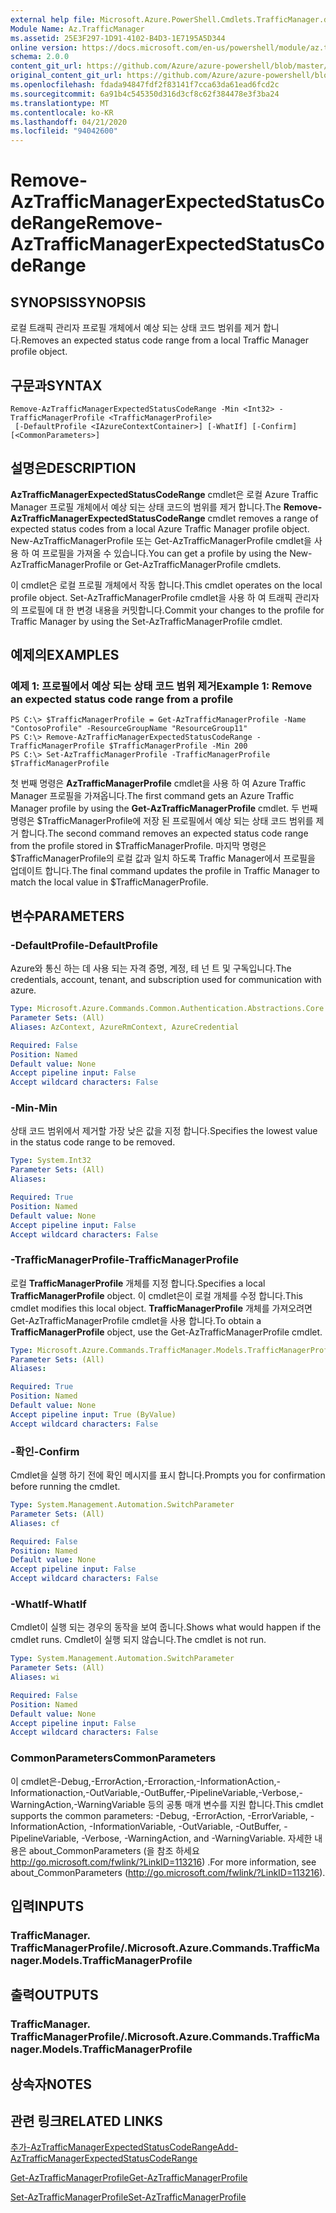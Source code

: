 ```yaml
---
external help file: Microsoft.Azure.PowerShell.Cmdlets.TrafficManager.dll-Help.xml
Module Name: Az.TrafficManager
ms.assetid: 25E3F297-1D91-4102-B4D3-1E7195A5D344
online version: https://docs.microsoft.com/en-us/powershell/module/az.trafficmanager/remove-aztrafficmanagerexpectedstatuscoderange
schema: 2.0.0
content_git_url: https://github.com/Azure/azure-powershell/blob/master/src/TrafficManager/TrafficManager/help/Remove-AzTrafficManagerExpectedStatusCodeRange.md
original_content_git_url: https://github.com/Azure/azure-powershell/blob/master/src/TrafficManager/TrafficManager/help/Remove-AzTrafficManagerExpectedStatusCodeRange.md
ms.openlocfilehash: fdada94847fdf2f83141f7cca63da61ead6fcd2c
ms.sourcegitcommit: 6a91b4c545350d316d3cf8c62f384478e3f3ba24
ms.translationtype: MT
ms.contentlocale: ko-KR
ms.lasthandoff: 04/21/2020
ms.locfileid: "94042600"
---
```

# <span data-ttu-id="f9630-101">Remove-AzTrafficManagerExpectedStatusCodeRange</span><span class="sxs-lookup"><span data-stu-id="f9630-101">Remove-AzTrafficManagerExpectedStatusCodeRange</span></span>

## <span data-ttu-id="f9630-102">SYNOPSIS</span><span class="sxs-lookup"><span data-stu-id="f9630-102">SYNOPSIS</span></span>
<span data-ttu-id="f9630-103">로컬 트래픽 관리자 프로필 개체에서 예상 되는 상태 코드 범위를 제거 합니다.</span><span class="sxs-lookup"><span data-stu-id="f9630-103">Removes an expected status code range from a local Traffic Manager profile object.</span></span>

## <span data-ttu-id="f9630-104">구문과</span><span class="sxs-lookup"><span data-stu-id="f9630-104">SYNTAX</span></span>

```
Remove-AzTrafficManagerExpectedStatusCodeRange -Min <Int32> -TrafficManagerProfile <TrafficManagerProfile>
 [-DefaultProfile <IAzureContextContainer>] [-WhatIf] [-Confirm] [<CommonParameters>]
```

## <span data-ttu-id="f9630-105">설명은</span><span class="sxs-lookup"><span data-stu-id="f9630-105">DESCRIPTION</span></span>
<span data-ttu-id="f9630-106">**AzTrafficManagerExpectedStatusCodeRange** cmdlet은 로컬 Azure Traffic Manager 프로필 개체에서 예상 되는 상태 코드의 범위를 제거 합니다.</span><span class="sxs-lookup"><span data-stu-id="f9630-106">The **Remove-AzTrafficManagerExpectedStatusCodeRange** cmdlet removes a range of expected status codes from a local Azure Traffic Manager profile object.</span></span>
<span data-ttu-id="f9630-107">New-AzTrafficManagerProfile 또는 Get-AzTrafficManagerProfile cmdlet을 사용 하 여 프로필을 가져올 수 있습니다.</span><span class="sxs-lookup"><span data-stu-id="f9630-107">You can get a profile by using the New-AzTrafficManagerProfile or Get-AzTrafficManagerProfile cmdlets.</span></span>

<span data-ttu-id="f9630-108">이 cmdlet은 로컬 프로필 개체에서 작동 합니다.</span><span class="sxs-lookup"><span data-stu-id="f9630-108">This cmdlet operates on the local profile object.</span></span>
<span data-ttu-id="f9630-109">Set-AzTrafficManagerProfile cmdlet을 사용 하 여 트래픽 관리자의 프로필에 대 한 변경 내용을 커밋합니다.</span><span class="sxs-lookup"><span data-stu-id="f9630-109">Commit your changes to the profile for Traffic Manager by using the Set-AzTrafficManagerProfile cmdlet.</span></span>

## <span data-ttu-id="f9630-110">예제의</span><span class="sxs-lookup"><span data-stu-id="f9630-110">EXAMPLES</span></span>

### <span data-ttu-id="f9630-111">예제 1: 프로필에서 예상 되는 상태 코드 범위 제거</span><span class="sxs-lookup"><span data-stu-id="f9630-111">Example 1: Remove an expected status code range from a profile</span></span>
```
PS C:\> $TrafficManagerProfile = Get-AzTrafficManagerProfile -Name "ContosoProfile" -ResourceGroupName "ResourceGroup11"
PS C:\> Remove-AzTrafficManagerExpectedStatusCodeRange -TrafficManagerProfile $TrafficManagerProfile -Min 200
PS C:\> Set-AzTrafficManagerProfile -TrafficManagerProfile $TrafficManagerProfile
```

<span data-ttu-id="f9630-112">첫 번째 명령은 **AzTrafficManagerProfile** cmdlet을 사용 하 여 Azure Traffic Manager 프로필을 가져옵니다.</span><span class="sxs-lookup"><span data-stu-id="f9630-112">The first command gets an Azure Traffic Manager profile by using the **Get-AzTrafficManagerProfile** cmdlet.</span></span>
<span data-ttu-id="f9630-113">두 번째 명령은 $TrafficManagerProfile에 저장 된 프로필에서 예상 되는 상태 코드 범위를 제거 합니다.</span><span class="sxs-lookup"><span data-stu-id="f9630-113">The second command removes an expected status code range from the profile stored in $TrafficManagerProfile.</span></span>
<span data-ttu-id="f9630-114">마지막 명령은 $TrafficManagerProfile의 로컬 값과 일치 하도록 Traffic Manager에서 프로필을 업데이트 합니다.</span><span class="sxs-lookup"><span data-stu-id="f9630-114">The final command updates the profile in Traffic Manager to match the local value in $TrafficManagerProfile.</span></span>

## <span data-ttu-id="f9630-115">변수</span><span class="sxs-lookup"><span data-stu-id="f9630-115">PARAMETERS</span></span>

### <span data-ttu-id="f9630-116">-DefaultProfile</span><span class="sxs-lookup"><span data-stu-id="f9630-116">-DefaultProfile</span></span>
<span data-ttu-id="f9630-117">Azure와 통신 하는 데 사용 되는 자격 증명, 계정, 테 넌 트 및 구독입니다.</span><span class="sxs-lookup"><span data-stu-id="f9630-117">The credentials, account, tenant, and subscription used for communication with azure.</span></span>

```yaml
Type: Microsoft.Azure.Commands.Common.Authentication.Abstractions.Core.IAzureContextContainer
Parameter Sets: (All)
Aliases: AzContext, AzureRmContext, AzureCredential

Required: False
Position: Named
Default value: None
Accept pipeline input: False
Accept wildcard characters: False
```

### <span data-ttu-id="f9630-118">-Min</span><span class="sxs-lookup"><span data-stu-id="f9630-118">-Min</span></span>
<span data-ttu-id="f9630-119">상태 코드 범위에서 제거할 가장 낮은 값을 지정 합니다.</span><span class="sxs-lookup"><span data-stu-id="f9630-119">Specifies the lowest value in the status code range to be removed.</span></span>

```yaml
Type: System.Int32
Parameter Sets: (All)
Aliases:

Required: True
Position: Named
Default value: None
Accept pipeline input: False
Accept wildcard characters: False
```

### <span data-ttu-id="f9630-120">-TrafficManagerProfile</span><span class="sxs-lookup"><span data-stu-id="f9630-120">-TrafficManagerProfile</span></span>
<span data-ttu-id="f9630-121">로컬 **TrafficManagerProfile** 개체를 지정 합니다.</span><span class="sxs-lookup"><span data-stu-id="f9630-121">Specifies a local **TrafficManagerProfile** object.</span></span>
<span data-ttu-id="f9630-122">이 cmdlet은이 로컬 개체를 수정 합니다.</span><span class="sxs-lookup"><span data-stu-id="f9630-122">This cmdlet modifies this local object.</span></span>
<span data-ttu-id="f9630-123">**TrafficManagerProfile** 개체를 가져오려면 Get-AzTrafficManagerProfile cmdlet을 사용 합니다.</span><span class="sxs-lookup"><span data-stu-id="f9630-123">To obtain a **TrafficManagerProfile** object, use the Get-AzTrafficManagerProfile cmdlet.</span></span>

```yaml
Type: Microsoft.Azure.Commands.TrafficManager.Models.TrafficManagerProfile
Parameter Sets: (All)
Aliases:

Required: True
Position: Named
Default value: None
Accept pipeline input: True (ByValue)
Accept wildcard characters: False
```

### <span data-ttu-id="f9630-124">-확인</span><span class="sxs-lookup"><span data-stu-id="f9630-124">-Confirm</span></span>
<span data-ttu-id="f9630-125">Cmdlet을 실행 하기 전에 확인 메시지를 표시 합니다.</span><span class="sxs-lookup"><span data-stu-id="f9630-125">Prompts you for confirmation before running the cmdlet.</span></span>

```yaml
Type: System.Management.Automation.SwitchParameter
Parameter Sets: (All)
Aliases: cf

Required: False
Position: Named
Default value: None
Accept pipeline input: False
Accept wildcard characters: False
```

### <span data-ttu-id="f9630-126">-WhatIf</span><span class="sxs-lookup"><span data-stu-id="f9630-126">-WhatIf</span></span>
<span data-ttu-id="f9630-127">Cmdlet이 실행 되는 경우의 동작을 보여 줍니다.</span><span class="sxs-lookup"><span data-stu-id="f9630-127">Shows what would happen if the cmdlet runs.</span></span> <span data-ttu-id="f9630-128">Cmdlet이 실행 되지 않습니다.</span><span class="sxs-lookup"><span data-stu-id="f9630-128">The cmdlet is not run.</span></span>

```yaml
Type: System.Management.Automation.SwitchParameter
Parameter Sets: (All)
Aliases: wi

Required: False
Position: Named
Default value: None
Accept pipeline input: False
Accept wildcard characters: False
```

### <span data-ttu-id="f9630-129">CommonParameters</span><span class="sxs-lookup"><span data-stu-id="f9630-129">CommonParameters</span></span>
<span data-ttu-id="f9630-130">이 cmdlet은-Debug,-ErrorAction,-Erroraction,-InformationAction,-Informationaction,-OutVariable,-OutBuffer,-PipelineVariable,-Verbose,-WarningAction,-WarningVariable 등의 공통 매개 변수를 지원 합니다.</span><span class="sxs-lookup"><span data-stu-id="f9630-130">This cmdlet supports the common parameters: -Debug, -ErrorAction, -ErrorVariable, -InformationAction, -InformationVariable, -OutVariable, -OutBuffer, -PipelineVariable, -Verbose, -WarningAction, and -WarningVariable.</span></span> <span data-ttu-id="f9630-131">자세한 내용은 about_CommonParameters (을 참조 하세요 http://go.microsoft.com/fwlink/?LinkID=113216) .</span><span class="sxs-lookup"><span data-stu-id="f9630-131">For more information, see about_CommonParameters (http://go.microsoft.com/fwlink/?LinkID=113216).</span></span>

## <span data-ttu-id="f9630-132">입력</span><span class="sxs-lookup"><span data-stu-id="f9630-132">INPUTS</span></span>

### <span data-ttu-id="f9630-133">TrafficManager. TrafficManagerProfile/.</span><span class="sxs-lookup"><span data-stu-id="f9630-133">Microsoft.Azure.Commands.TrafficManager.Models.TrafficManagerProfile</span></span>

## <span data-ttu-id="f9630-134">출력</span><span class="sxs-lookup"><span data-stu-id="f9630-134">OUTPUTS</span></span>

### <span data-ttu-id="f9630-135">TrafficManager. TrafficManagerProfile/.</span><span class="sxs-lookup"><span data-stu-id="f9630-135">Microsoft.Azure.Commands.TrafficManager.Models.TrafficManagerProfile</span></span>

## <span data-ttu-id="f9630-136">상속자</span><span class="sxs-lookup"><span data-stu-id="f9630-136">NOTES</span></span>

## <span data-ttu-id="f9630-137">관련 링크</span><span class="sxs-lookup"><span data-stu-id="f9630-137">RELATED LINKS</span></span>

[<span data-ttu-id="f9630-138">추가-AzTrafficManagerExpectedStatusCodeRange</span><span class="sxs-lookup"><span data-stu-id="f9630-138">Add-AzTrafficManagerExpectedStatusCodeRange</span></span>](./Add-AzTrafficManagerExpectedStatusCodeRange.md)

[<span data-ttu-id="f9630-139">Get-AzTrafficManagerProfile</span><span class="sxs-lookup"><span data-stu-id="f9630-139">Get-AzTrafficManagerProfile</span></span>](./Get-AzTrafficManagerProfile.md)

[<span data-ttu-id="f9630-140">Set-AzTrafficManagerProfile</span><span class="sxs-lookup"><span data-stu-id="f9630-140">Set-AzTrafficManagerProfile</span></span>](./Set-AzTrafficManagerProfile.md)
